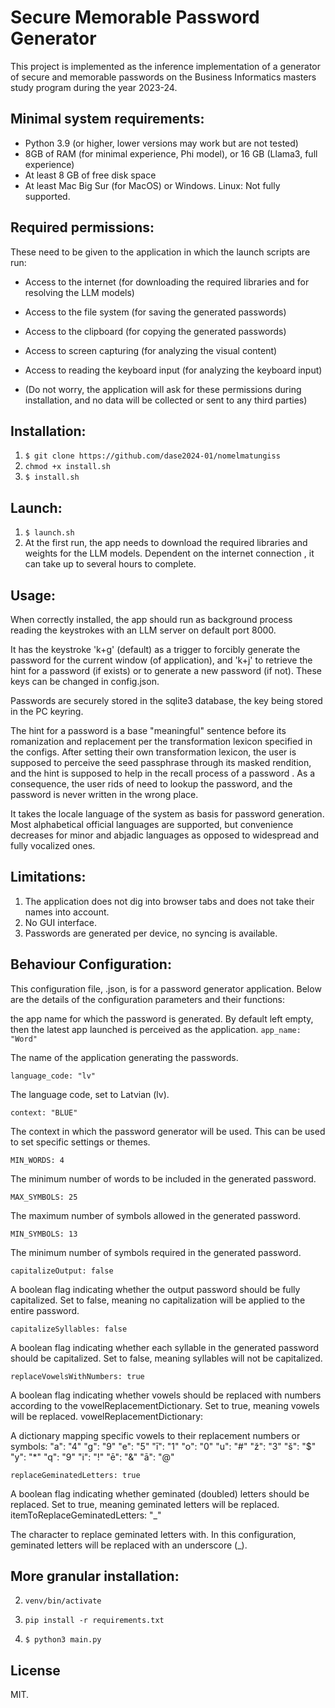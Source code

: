 # Secure Memorable Password Generator

This project is implemented as the inference implementation of a generator 
of secure and memorable passwords on the Business Informatics masters study program
during the year 2023-24. 

## Minimal system requirements:

- Python 3.9 (or higher, lower versions may work but are not tested)
- 8GB of RAM (for minimal experience, Phi model), or 16 GB (Llama3, full experience)
- At least 8 GB of free disk space
- At least Mac Big Sur (for MacOS) or Windows. Linux: Not fully supported.

## Required permissions: 

These need to be given to the application in which the launch scripts are run: 
- Access to the internet (for downloading the required libraries and for resolving the LLM models)
- Access to the file system (for saving the generated passwords)
- Access to the clipboard (for copying the generated passwords)
- Access to screen capturing (for analyzing the visual content)
- Access to reading the keyboard input (for analyzing the keyboard input)

- (Do not worry, the application will ask for these permissions during installation,
and no data will be collected or sent to any third parties)

## Installation:

1. `$ git clone https://github.com/dase2024-01/nomelmatungiss`
2. `chmod +x install.sh`
2. `$ install.sh`

## Launch:

1. `$ launch.sh`
2. At the first run, the app needs to download the required libraries and weights for the LLM models. 
Dependent on the internet connection , it can take up to several hours to complete.

## Usage: 

When correctly installed, the app should run as background process reading the keystrokes with an LLM server on default port 8000.

It has the keystroke 'k+g' (default) as a trigger to forcibly generate the password for the current window (of application), 
and 'k+j' to retrieve the  hint for a password (if exists) or to generate a new password (if not). These keys can be changed in config.json.

Passwords are securely stored in the sqlite3 database, the key being stored in the PC keyring. 

The hint for a password is a base "meaningful" sentence before its romanization and replacement per the transformation lexicon specified in the configs.
After setting their own transformation lexicon, the user is supposed to perceive the seed passphrase through its masked rendition, 
and the hint is supposed to help in the recall process of a password . As a consequence, the user rids of need to lookup the password,
and the password is never written in the wrong place.

It takes the locale language of the system as basis for password generation. Most alphabetical official languages are supported, 
but convenience decreases for minor and abjadic languages as opposed to widespread and fully vocalized ones. 



## Limitations:

1. The application does not dig into browser tabs and does not take their names into account. 
2. No GUI interface.
3. Passwords are generated per device, no syncing is available. 


## Behaviour Configuration:

This configuration file, .json, is for a password generator application.
Below are the details of the configuration parameters and their functions:

the app name for which the password is generated. By default left empty, 
then the latest app launched is perceived as the application. 
`app_name: "Word"`

The name of the application generating the passwords.

`language_code: "lv"`

The language code, set to Latvian (lv).

`context: "BLUE"`

The context in which the password generator will be used. This can be used to set specific settings or themes.

`MIN_WORDS: 4`

The minimum number of words to be included in the generated password.

`MAX_SYMBOLS: 25`

The maximum number of symbols allowed in the generated password.

`MIN_SYMBOLS: 13`

The minimum number of symbols required in the generated password.

`capitalizeOutput: false`

A boolean flag indicating whether the output password should be fully capitalized. Set to false, meaning no capitalization will be applied to the entire password.

`capitalizeSyllables: false`

A boolean flag indicating whether each syllable in the generated password should be capitalized. Set to false, meaning syllables will not be capitalized.

`replaceVowelsWithNumbers: true`

A boolean flag indicating whether vowels should be replaced with numbers according to the vowelReplacementDictionary. Set to true, meaning vowels will be replaced.
vowelReplacementDictionary:

A dictionary mapping specific vowels to their replacement numbers or symbols:
"a": "4"
"g": "9"
"e": "5"
"ī": "1"
"o": "0"
"u": "#"
"ž": "3"
"š": "$"
"y": "*"
"q": "9"
"i": "!"
"ē": "&"
"ā": "@"

`replaceGeminatedLetters: true`

A boolean flag indicating whether geminated (doubled) letters should be replaced. Set to true, meaning geminated letters will be replaced.
itemToReplaceGeminatedLetters: "_"

The character to replace geminated letters with. In this configuration, geminated letters will be replaced with an underscore (_).


## More granular installation:
2. `venv/bin/activate`

3. `pip install -r requirements.txt`

4. `$ python3 main.py`

## License 
MIT.